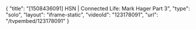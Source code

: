 {
    "title": "[1508436091] HSN | Connected Life: Mark Hager Part 3",
    "type": "solo",
    "layout": "iframe-static",
    "videoId": "123178091",
    "url": "\/tvpembed\/123178091"
}